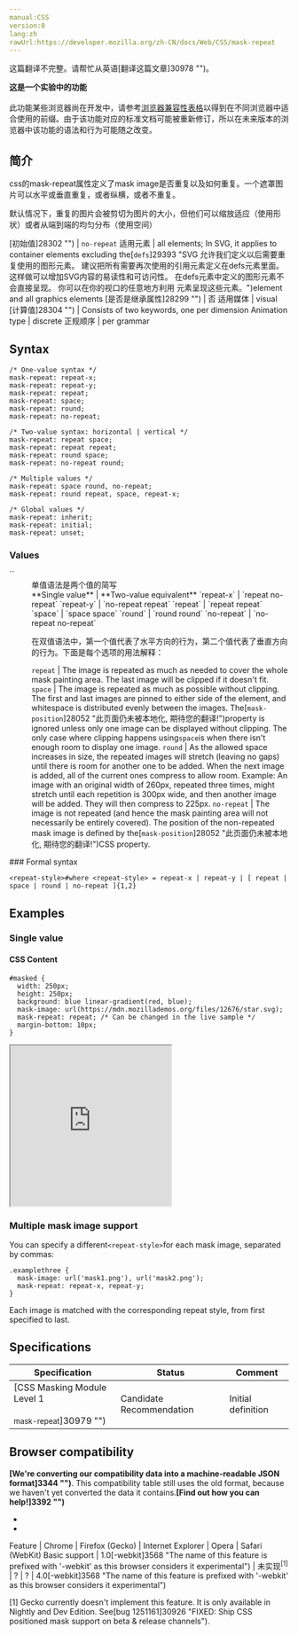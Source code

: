 ```yaml
---
manual:CSS
version:0
lang:zh
rawUrl:https://developer.mozilla.org/zh-CN/docs/Web/CSS/mask-repeat
---
```




这篇翻译不完整。请帮忙从英语[翻译这篇文章]30978 "")。






**这是一个实验中的功能**<br></br>此功能某些浏览器尚在开发中，请参考[浏览器兼容性表格](%28053#Browser_compatibility "")以得到在不同浏览器中适合使用的前缀。由于该功能对应的标准文档可能被重新修订，所以在未来版本的浏览器中该功能的语法和行为可能随之改变。




## 简介<a name="简介"></a>


css的mask-repeat属性定义了mask image是否重复以及如何重复。一个遮罩图片可以水平或垂直重复，或者纵横，或者不重复。



默认情况下，重复的图片会被剪切为图片的大小，但他们可以缩放适应（使用形状）或者从端到端的均匀分布（使用空间）


[初始值]28302 "") | `no-repeat` 
适用元素 | all elements; In SVG, it applies to container elements excluding the[`defs`]29393 "SVG 允许我们定义以后需要重复使用的图形元素。 建议把所有需要再次使用的引用元素定义在defs元素里面。这样做可以增加SVG内容的易读性和可访问性。 在defs元素中定义的图形元素不会直接呈现。 你可以在你的视口的任意地方利用 <use>元素呈现这些元素。")element and all graphics elements 
[是否是继承属性]28299 "") | 否 
适用媒体 | visual 
[计算值]28304 "") | Consists of two keywords, one per dimension 
Animation type | discrete 
正规顺序 | per grammar 


## Syntax<a name="Syntax"></a>

```
/* One-value syntax */
mask-repeat: repeat-x;
mask-repeat: repeat-y;
mask-repeat: repeat;
mask-repeat: space;
mask-repeat: round;
mask-repeat: no-repeat;

/* Two-value syntax: horizontal | vertical */
mask-repeat: repeat space;
mask-repeat: repeat repeat;
mask-repeat: round space;
mask-repeat: no-repeat round;

/* Multiple values */
mask-repeat: space round, no-repeat;
mask-repeat: round repeat, space, repeat-x;

/* Global values */
mask-repeat: inherit;
mask-repeat: initial;
mask-repeat: unset;
```

### Values<a name="Values"></a>
<dl><dt id=''>`<repeat-style>`</dt><dd>单值语法是两个值的简写</dd><dd>
**Single value** | **Two-value equivalent** 
`repeat-x` | `repeat no-repeat` 
`repeat-y` | `no-repeat repeat` 
`repeat` | `repeat repeat` 
`space` | `space space` 
`round` | `round round` 
`no-repeat` | `no-repeat no-repeat` 

在双值语法中，第一个值代表了水平方向的行为，第二个值代表了垂直方向的行为。下面是每个选项的用法解释：</dd><dd>
`repeat` | The image is repeated as much as needed to cover the whole mask painting area. The last image will be clipped if it doesn&#39;t fit. 
`space` | The image is repeated as much as possible without clipping. The first and last images are pinned to either side of the element, and whitespace is distributed evenly between the images. The[`mask-position`]28052 "此页面仍未被本地化, 期待您的翻译!")property is ignored unless only one image can be displayed without clipping. The only case where clipping happens using`space`is when there isn&#39;t enough room to display one image. 
`round` | As the allowed space increases in size, the repeated images will stretch (leaving no gaps) until there is room for another one to be added. When the next image is added, all of the current ones compress to allow room. Example: An image with an original width of 260px, repeated three times, might stretch until each repetition is 300px wide, and then another image will be added. They will then compress to 225px. 
`no-repeat` | The image is not repeated (and hence the mask painting area will not necessarily be entirely covered). The position of the non-repeated mask image is defined by the[`mask-position`]28052 "此页面仍未被本地化, 期待您的翻译!")CSS property. 

</dd></dl>
### Formal syntax<a name="Formal_syntax"></a>

```
<repeat-style>#where <repeat-style> = repeat-x | repeat-y | [ repeat | space | round | no-repeat ]{1,2}
```

## Examples<a name="Examples"></a>

### Single value<a name="Single_value"></a>

#### CSS Content<a name="CSS_Content"></a>

```
#masked {
  width: 250px;
  height: 250px;
  background: blue linear-gradient(red, blue);
  mask-image: url(https://mdn.mozillademos.org/files/12676/star.svg);
  mask-repeat: repeat; /* Can be changed in the live sample */
  margin-bottom: 10px;
} 

```


<iframe src='https://mdn.mozillademos.org/zh-CN/docs/Web/CSS/mask-repeat$samples/Single_value?revision=1154538' width='290px' height='290px'></iframe>



### Multiple mask image support<a name="Multiple_mask_image_support"></a>


You can specify a different`<repeat-style>`for each mask image, separated by commas:


```
.examplethree {
  mask-image: url('mask1.png'), url('mask2.png');
  mask-repeat: repeat-x, repeat-y;
}
```


Each image is matched with the corresponding repeat style, from first specified to last.


## Specifications<a name="Specifications"></a>

Specification | Status | Comment 
 ---  |  ---  |  ---  | 
[CSS Masking Module Level 1<br></br><small>mask-repeat</small>]30979 "") | Candidate Recommendation | Initial definition 


## Browser compatibility<a name="Browser_compatibility"></a>


**[We&#39;re converting our compatibility data into a machine-readable JSON format]3344 "")**. This compatibility table still uses the old format, because we haven&#39;t yet converted the data it contains.**[Find out how you can help!]3392 "")**


* 
* 

Feature | Chrome | Firefox (Gecko) | Internet Explorer | Opera | Safari (WebKit) 
Basic support | 1.0[-webkit]3568 "The name of this feature is prefixed with '-webkit' as this browser considers it experimental") | 未实现<sup>[1]</sup> | ? | ? | 4.0[-webkit]3568 "The name of this feature is prefixed with '-webkit' as this browser considers it experimental") 





[1] Gecko currently doesn&#39;t implement this feature. It is only available in Nightly and Dev Edition. See[bug 1251161]30926 "FIXED: Ship CSS positioned mask support on beta & release channels").




